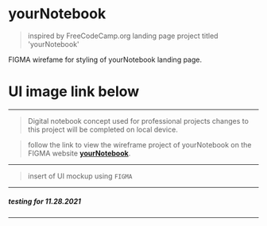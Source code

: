 # yourNotebook
>inspired by FreeCodeCamp.org landing page project titled 'yourNotebook'

FIGMA wirefame for styling of yourNotebook landing page. 
# UI image link below

---

>Digital notebook concept used for professional projects
>changes to this project will be completed on local device.


>follow the link to view the wireframe project of yourNotebook on the FIGMA website **[yourNotebook](https://www.figma.com/file/sjeVJUSRqkolQCd6mrtYJP/yourNotebook?node-id=0%3A1)**.

---

>insert of UI mockup using <code>FIGMA</code>

---

##### testing for 11.28.2021

---



